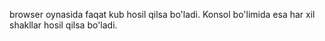 browser oynasida faqat kub hosil qilsa bo'ladi. Konsol bo'limida esa har xil shakllar hosil qilsa bo'ladi.
